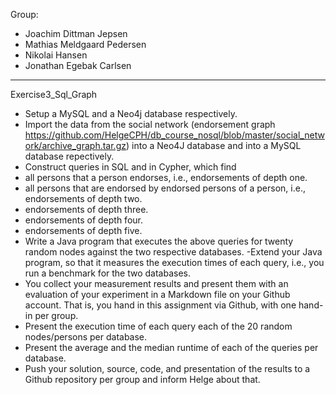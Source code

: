 Group: 
- Joachim Dittman Jepsen
- Mathias Meldgaard Pedersen
- Nikolai Hansen
- Jonathan Egebak Carlsen
----------------------------------------------------------
Exercise3_Sql_Graph

- Setup a MySQL and a Neo4j database respectively.
- Import the data from the social network (endorsement graph https://github.com/HelgeCPH/db_course_nosql/blob/master/social_network/archive_graph.tar.gz) into a Neo4J database and into a MySQL database repectively.
- Construct queries in SQL and in Cypher, which find
- all persons that a person endorses, i.e., endorsements of depth one.
- all persons that are endorsed by endorsed persons of a person, i.e., endorsements of depth two.
- endorsements of depth three.
- endorsements of depth four.
- endorsements of depth five.
- Write a Java program that executes the above queries for twenty random nodes against the two respective databases.
-Extend your Java program, so that it measures the execution times of each query, i.e., you run a benchmark for the two databases.
- You collect your measurement results and present them with an evaluation of your experiment in a Markdown file on your Github account. That is, you hand in this assignment via Github, with one hand-in per group.
- Present the execution time of each query each of the 20 random nodes/persons per database.
- Present the average and the median runtime of each of the queries per database.
- Push your solution, source, code, and presentation of the results to a Github repository per group and inform Helge about that.

